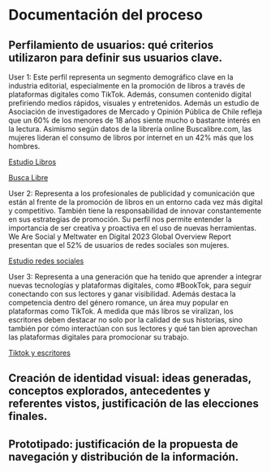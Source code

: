 # Documentación del proceso
## Perfilamiento de usuarios: qué criterios utilizaron para definir sus usuarios clave.
User 1: Este perfil representa un segmento demográfico clave en la industria editorial, especialmente en la promoción de libros a través de plataformas digitales como TikTok. Además, consumen contenido digital prefiriendo medios rápidos, visuales y entretenidos. Además un estudio de Asociación de investigadores de Mercado y Opinión Pública de Chile refleja que un 60% de los menores de 18 años siente mucho o bastante interés en la lectura. Asimismo según datos de la librería online Buscalibre.com, las mujeres lideran el consumo de libros por internet en un 42% más que los hombres.

 [Estudio Libros](https://www.ipsos.com/sites/default/files/ct/publication/documents/2022-10/Leer%20en%20Chile%202022_baja.pdf)

 [Busca Libre](https://lahora.cl/mujeres/2022/07/19/en-chile-las-mujeres-leen-un-42-mas-que-los-hombres-romance-y-empoderamiento-son-los-favoritos/)




User 2: Representa a los profesionales de publicidad y comunicación que están al frente de la promoción de libros en un entorno cada vez más digital y competitivo. También tiene la responsabilidad de innovar constantemente en sus estrategias de promoción. Su perfil nos permite entender la importancia de ser creativa y proactiva en el uso de nuevas herramientas. We Are Social y Meltwater en Digital 2023 Global Overview Report presentan que el 52% de usuarios de redes sociales son mujeres. 

[Estudio redes sociales](https://www.way2net.com/2023/09/estadisticas-de-redes-sociales-en-chile-2023/)



User 3: Representa a una generación que ha tenido que aprender a integrar nuevas tecnologías y plataformas digitales, como #BookTok, para seguir conectando con sus lectores y ganar visibilidad​. Además destaca la competencia dentro del género romance, un área muy popular en plataformas como TikTok. A medida que más libros se viralizan, los escritores deben destacar no solo por la calidad de sus historias, sino también por cómo interactúan con sus lectores y qué tan bien aprovechan las plataformas digitales para promocionar su trabajo.

[Tiktok y escritores](https://publishingstate.com/how-tiktok-is-transforming-book-marketing/2024/)



## Creación de identidad visual: ideas generadas, conceptos explorados, antecedentes y referentes vistos, justificación de las elecciones finales.

## Prototipado: justificación de la propuesta de navegación y distribución de la información.